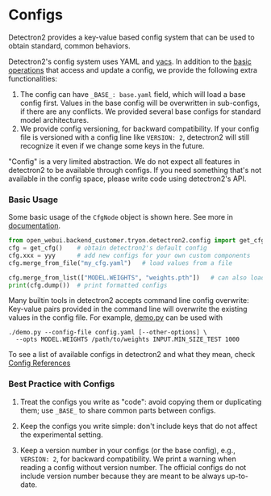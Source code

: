 # Configs

Detectron2 provides a key-value based config system that can be
used to obtain standard, common behaviors.

Detectron2's config system uses YAML and [yacs](https://github.com/rbgirshick/yacs).
In addition to the [basic operations](../modules/config.html#detectron2.config.CfgNode)
that access and update a config, we provide the following extra functionalities:

1. The config can have `_BASE_: base.yaml` field, which will load a base config first.
   Values in the base config will be overwritten in sub-configs, if there are any conflicts.
   We provided several base configs for standard model architectures.
2. We provide config versioning, for backward compatibility.
   If your config file is versioned with a config line like `VERSION: 2`,
   detectron2 will still recognize it even if we change some keys in the future.

"Config" is a very limited abstraction.
We do not expect all features in detectron2 to be available through configs.
If you need something that's not available in the config space,
please write code using detectron2's API.

### Basic Usage

Some basic usage of the `CfgNode` object is shown here. See more in [documentation](../modules/config.html#detectron2.config.CfgNode).
```python
from open_webui.backend_customer.tryon.detectron2.config import get_cfg
cfg = get_cfg()    # obtain detectron2's default config
cfg.xxx = yyy      # add new configs for your own custom components
cfg.merge_from_file("my_cfg.yaml")   # load values from a file

cfg.merge_from_list(["MODEL.WEIGHTS", "weights.pth"])   # can also load values from a list of str
print(cfg.dump())  # print formatted configs
```

Many builtin tools in detectron2 accepts command line config overwrite:
Key-value pairs provided in the command line will overwrite the existing values in the config file.
For example, [demo.py](../../demo/demo.py) can be used with
```
./demo.py --config-file config.yaml [--other-options] \
  --opts MODEL.WEIGHTS /path/to/weights INPUT.MIN_SIZE_TEST 1000
```

To see a list of available configs in detectron2 and what they mean,
check [Config References](../modules/config.html#config-references)


### Best Practice with Configs

1. Treat the configs you write as "code": avoid copying them or duplicating them; use `_BASE_`
   to share common parts between configs.

2. Keep the configs you write simple: don't include keys that do not affect the experimental setting.

3. Keep a version number in your configs (or the base config), e.g., `VERSION: 2`,
   for backward compatibility.
	 We print a warning when reading a config without version number.
   The official configs do not include version number because they are meant to
   be always up-to-date.
